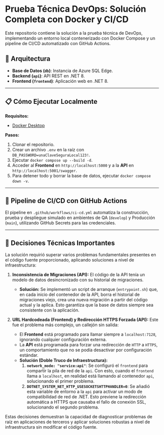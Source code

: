 # Prueba Técnica DevOps: Solución Completa con Docker y CI/CD

Este repositorio contiene la solución a la prueba técnica de DevOps, implementando un entorno local contenerizado con Docker Compose y un pipeline de CI/CD automatizado con GitHub Actions.

## 🚀 Arquitectura
* **Base de Datos (`db`)**: Instancia de Azure SQL Edge.
* **Backend (`api`)**: API REST en .NET 8.
* **Frontend (`frontend`)**: Aplicación web en .NET 8.

---
## 📋 Cómo Ejecutar Localmente

**Requisitos:**
* [Docker Desktop](https://www.docker.com/products/docker-desktop/)

**Pasos:**
1.  Clonar el repositorio.
2.  Crear un archivo `.env` en la raíz con `DB_PASSWORD=unaClaveSeguraLocal123!`.
3.  Ejecutar `docker compose up --build -d`.
4.  Acceder al **Frontend** en `http://localhost:5000` y a la **API** en `http://localhost:5001/swagger`.
5.  Para detener todo y borrar la base de datos, ejecutar `docker compose down -v`.

---
## 🤖 Pipeline de CI/CD con GitHub Actions
El pipeline en `.github/workflows/ci-cd.yml` automatiza la construcción, prueba y despliegue simulado en ambientes de QA (`develop`) y Producción (`main`), utilizando GitHub Secrets para las credenciales.

---
## 📝 Decisiones Técnicas Importantes

La solución requirió superar varios problemas fundamentales presentes en el código fuente proporcionado, aplicando soluciones a nivel de infraestructura:

1.  **Inconsistencia de Migraciones (API):** El código de la API tenía un modelo de datos desincronizado con su historial de migraciones.
    * **Solución:** Se implementó un script de arranque (`entrypoint.sh`) que, en cada inicio del contenedor de la API, borra el historial de migraciones viejo, crea una nueva migración a partir del código actual y la aplica. Esto garantiza que la base de datos siempre sea consistente con la aplicación.

2.  **URL Hardcodeada (Frontend) y Redirección HTTPS Forzada (API):** Este fue el problema más complejo, un callejón sin salida:
    * El **Frontend** está programado para llamar siempre a `localhost:7128`, ignorando cualquier configuración externa.
    * La **API** está programada para forzar una redirección de `HTTP` a `HTTPS`, un comportamiento que no se podía desactivar por configuración estándar.
    * **Solución (Doble Truco de Infraestructura):**
        1.  **`network_mode: "service:api"`**: Se configuró el `frontend` para compartir la pila de red de la `api`. Con esto, cuando el `frontend` llama a `localhost`, en realidad está llamando al contenedor `api`, solucionando el primer problema.
        2.  **`DOTNET_SYSTEM_NET_HTTP_USESOCKETSHTTPHANDLER=0`**: Se añadió esta variable de entorno a la `api` para activar un modo de compatibilidad de red de .NET. Esto previene la redirección automática a HTTPS que causaba el fallo de conexión SSL, solucionando el segundo problema.

Estas decisiones demuestran la capacidad de diagnosticar problemas de raíz en aplicaciones de terceros y aplicar soluciones robustas a nivel de infraestructura sin modificar el código fuente.